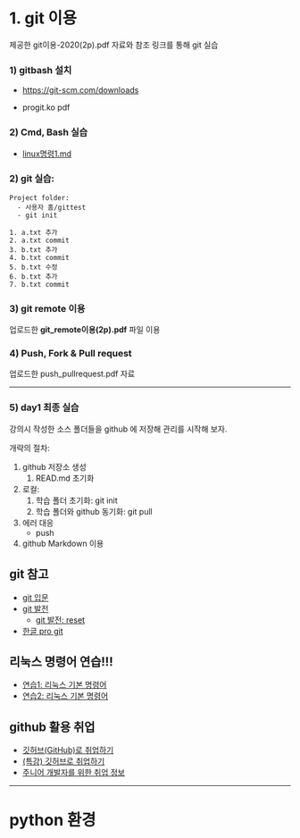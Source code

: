 # 1. git 이용

제공한 git이용-2020(2p).pdf 자료와 참조 링크를 통해 git 실습

### 1) gitbash 설치
   - https://git-scm.com/downloads

 - progit.ko pdf

### 2) Cmd, Bash 실습

 - [linux명령1.md](./linux명령1.md)


### 2) git 실습:

```
Project folder:
  - 사용자 홈/gittest
  - git init

1. a.txt 추가
2. a.txt commit
3. b.txt 추가
4. b.txt commit
5. b.txt 수정
6. b.txt 추가
7. b.txt commit
```



### 3) git remote 이용

업로드한 **git_remote이용(2p).pdf** 파일 이용


### 4) Push, Fork & Pull request

업로드한 push_pullrequest.pdf 자료


---

### 5) day1 최종 실습

강의시 작성한 소스 폴더들을 github 에 저장해 관리를 시작해 보자.

개략의 절차:
1. github 저장소 생성
    1. READ.md 초기화
2. 로컬:
    1. 학습 폴더 초기화: git init
    2. 학습 폴더와 github 동기화: git pull
3. 에러 대응
    - push
4. github Markdown 이용



## git 참고

 - [git 입문](https://backlog.com/git-tutorial/kr/intro/intro1_1.html)
 - [git 발전](https://backlog.com/git-tutorial/kr/stepup/stepup1_1.html)
    - [git 발전: reset](https://backlog.com/git-tutorial/kr/stepup/stepup7_3.html)
 - [한글 pro git](https://git-scm.com/book/ko/v2)

## 리눅스 명령어 연습!!!

 - [연습1: 리눅스 기본 명령어](https://itholic.github.io/linux-basic-command/)
 - [연습2: 리눅스 기본 명령어](https://jhnyang.tistory.com/13)


## github 활용 취업
 
 - [깃허브(GitHub)로 취업하기](https://sujinlee.me/professional-github/)
 - [(특강) 깃허브로 취업하기](https://dataitgirls2.github.io/tutorial/Tutorial_180803_GettingJobGithub.html)
 - [주니어 개발자를 위한 취업 정보](https://github.com/jojoldu/junior-recruit-scheduler)

---


# python 환경
